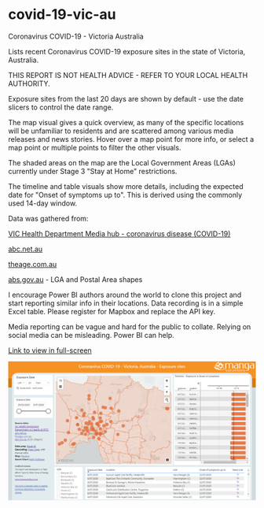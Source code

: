 # covid-19-vic-au
Coronavirus COVID-19 - Victoria Australia

Lists recent Coronavirus COVID-19 exposure sites in the state of Victoria, Australia.

THIS REPORT IS NOT HEALTH ADVICE - REFER TO YOUR LOCAL HEALTH AUTHORITY.

Exposure sites from the last 20 days are shown by default - use the date slicers to control the date range. 

The map visual gives a quick overview, as many of the specific locations will be unfamiliar to residents and are scattered among various media releases and news stories.  Hover over a map point for more info, or select a map point or multiple points to filter the other visuals.  

The shaded areas on the map are the Local Government Areas (LGAs) currently under Stage 3 "Stay at Home" restrictions.

The timeline and table visuals show more details, including the expected date for "Onset of symptoms up to".  This is derived using the commonly used 14-day window.  

Data was gathered from:

[VIC Health Department Media hub - coronavirus disease (COVID-19)](https://www.dhhs.vic.gov.au/media-hub-coronavirus-disease-covid-19)

[abc.net.au](http://abc.net.au/)

[theage.com.au](http://theage.com.au/)

[abs.gov.au](https://www.abs.gov.au/ausstats/abs@.nsf/Lookup/by%20Subject/1270.0.55.003~June%202020~Main%20Features~Local%20Government%20Areas%20(LGAs)~3) - LGA and Postal Area shapes


I encourage Power BI authors around the world to clone this project and start reporting similar info in their locations. Data recording is in a simple Excel table. Please register for Mapbox and replace the API key.

Media reporting can be vague and hard for the public to collate. Relying on social media can be misleading. Power BI can help.

[Link to view in full-screen](https://app.powerbi.com/view?r=eyJrIjoiNWIyOGZhYTUtNzRlNS00M2EzLTgxMDUtMzYzNDQ2ZjhkMGViIiwidCI6ImRjMWYwNGY1LWMxZTUtNDQyOS1hODEyLTU3OTNiZTQ1YmY5ZCIsImMiOjEwfQ%3D%3D)
 
[![View and interact with the report in full-screen](https://github.com/Mike-Honey/covid-19-vic-au/raw/master/Coronavirus%20COVID-19%20-%20VIC%20AU%20Exposure%20sites.png)](https://app.powerbi.com/view?r=eyJrIjoiNWIyOGZhYTUtNzRlNS00M2EzLTgxMDUtMzYzNDQ2ZjhkMGViIiwidCI6ImRjMWYwNGY1LWMxZTUtNDQyOS1hODEyLTU3OTNiZTQ1YmY5ZCIsImMiOjEwfQ%3D%3D)
